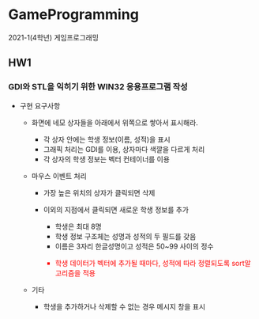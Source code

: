 # GameProgramming
2021-1(4학년) 게임프로그래밍

## HW1
### GDI와 STL을 익히기 위한 WIN32 응용프로그램 작성

- 구현 요구사항
  - 화면에 네모 상자들을 아래에서 위쪽으로 쌓아서 표시해라.
    - 각 상자 안에는 학생 정보(이름, 성적)을 표시
    - 그래픽 처리는 GDI를 이용, 상자마다 색깔을 다르게 처리
    - 각 상자의 학생 정보는 벡터 컨테이너를 이용


  - 마우스 이벤트 처리
    - 가장 높은 위치의 상자가 클릭되면 삭제
    - 이외의 지점에서 클릭되면 새로운 학생 정보를 추가
      - 학생은 최대 8명
      - 학생 정보 구조체는 성명과 성적의 두 필드를 갖음
      - 이름은 3자리 한글성명이고 성적은 50~99 사이의 정수
      
      <span style="color:red">
  
      - 학생 데이터가 벡터에 추가될 때마다, 성적에 따라 정렬되도록 sort알고리즘을 적용
  
      </span>
   
   
   - 기타
     - 학생을 추가하거나 삭제할 수 없는 경우 메시지 창을 표시
     

